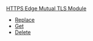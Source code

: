 <!-- Code generated for API Clients. DO NOT EDIT. -->

[HTTPS Edge Mutual TLS Module](#api-https-edge-mutual-tls-module)

- [Replace](#api-https-edge-mutual-tls-module-replace)
- [Get](#api-https-edge-mutual-tls-module-get)
- [Delete](#api-https-edge-mutual-tls-module-delete)
